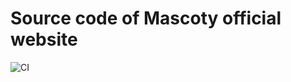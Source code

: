 # Source code of Mascoty official website

[ci]: https://github.com/2Delight/mascoty-will/actions/workflows/ci.yml/badge.svg

![CI][ci]
